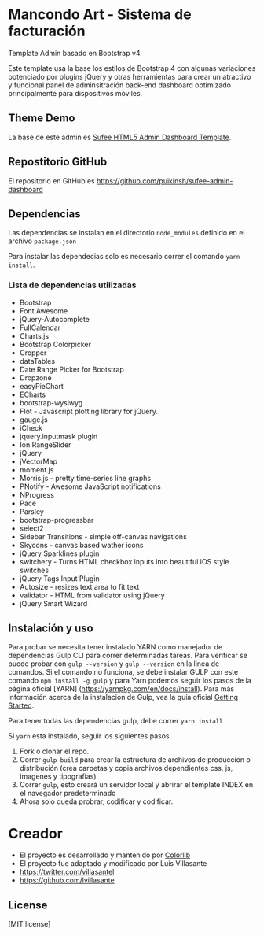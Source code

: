 # Mancondo Art - Sistema de facturación

Template Admin basado en Bootstrap v4.

Este template usa la base los estilos de Bootstrap 4 con algunas variaciones potenciado por plugins jQuery y otras herramientas para crear un atractivo y funcional panel de adminsitración back-end dashboard optimizado principalmente para dispositivos móviles.

## Theme Demo
La base de este admin es [Sufee HTML5 Admin Dashboard Template](https://colorlib.com/polygon/sufee/index.html). 

## Repostitorio GitHub
El repositorio en GitHub es https://github.com/puikinsh/sufee-admin-dashboard

## Dependencias 
Las dependencias se instalan en el directorio `node_modules` definido en el archivo `package.json`

Para instalar las dependecias solo es necesario correr el comando `yarn install`.

### Lista de dependencias utilizadas

* Bootstrap
* Font Awesome
* jQuery-Autocomplete
* FullCalendar
* Charts.js
* Bootstrap Colorpicker
* Cropper
* dataTables
* Date Range Picker for Bootstrap
* Dropzone
* easyPieChart
* ECharts
* bootstrap-wysiwyg
* Flot - Javascript plotting library for jQuery.
* gauge.js
* iCheck
* jquery.inputmask plugin
* Ion.RangeSlider
* jQuery
* jVectorMap
* moment.js
* Morris.js - pretty time-series line graphs
* PNotify - Awesome JavaScript notifications
* NProgress
* Pace
* Parsley
* bootstrap-progressbar
* select2
* Sidebar Transitions - simple off-canvas navigations
* Skycons - canvas based wather icons
* jQuery Sparklines plugin
* switchery - Turns HTML checkbox inputs into beautiful iOS style switches
* jQuery Tags Input Plugin
* Autosize - resizes text area to fit text
* validator - HTML from validator using jQuery
* jQuery Smart Wizard

## Instalación y uso

Para probar se necesita tener instalado YARN como manejador de dependencias Gulp CLI para correr determinadas tareas. Para verificar se puede probar con `gulp --version` y `gulp --version` en la linea de comandos. Si el comando no funciona, se debe instalar GULP con este comando `npm install -g gulp` y para Yarn podemos seguir los pasos de la página oficial [YARN] (https://yarnpkg.com/en/docs/install). Para más información acerca de la instalacion de Gulp, vea la guía oficial [Getting Started](https://github.com/gulpjs/gulp/blob/master/docs/getting-started.md).

Para tener todas las dependencias gulp, debe correr ```yarn install```

Si `yarn` esta instalado, seguir los siguientes pasos.

1. Fork o clonar el repo.
2. Correr `gulp build` para crear la estructura de archivos de produccion o distribución (crea carpetas y copia archivos dependientes css, js, imagenes y tipografias)
3. Correr `gulp`, esto creará un servidor local y abrirar el template INDEX en el navegador predeterminado
4. Ahora solo queda probrar, codificar y codificar. 

# Creador

* El proyecto es desarrollado y mantenido por [Colorlib](https://colorlib.com/)
* El proyecto fue adaptado y modificado por Luis Villasante
* <https://twitter.com/villasantel>
* <https://github.com/lvillasante>


## License

[MIT license]